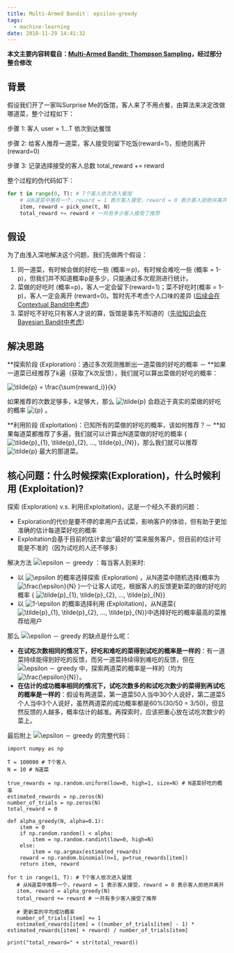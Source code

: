 ```yaml
---
title: Multi-Armed Bandit： epsilon-greedy
tags:
  - machine-learning
date: 2018-11-29 14:41:32
---
```


**本文主要内容转载自：[Multi-Armed Bandit: Thompson Sampling](https://zhuanlan.zhihu.com/p/32410420)，经过部分整合修改**

## **背景**

假设我们开了一家叫Surprise Me的饭馆，客人来了不用点餐，由算法来决定改做哪道菜，整个过程如下：

步骤 1: 客人 user = 1...T 依次到达餐馆

步骤 2: 给客人推荐一道菜，客人接受则留下吃饭(reward=1)，拒绝则离开(reward=0)

<!-- more -->

步骤 3: 记录选择接受的客人总数 total_reward += reward

整个过程的伪代码如下：

```python
for t in range(0, T): # T个客人依次进入餐馆
    # 从N道菜中推荐一个，reward = 1 表示客人接受，reward = 0 表示客人拒绝并离开
    item, reward = pick_one(t, N) 
    total_reward += reward # 一共有多少客人接受了推荐
```

## **假设**

为了由浅入深地解决这个问题，我们先做两个假设：

1. 同一道菜，有时候会做的好吃一些 (概率＝p)，有时候会难吃一些 (概率 = 1-p)，但我们并不知道概率p是多少，只能通过多次观测进行统计。
2. 菜做的好吃时 (概率=p)，客人一定会留下(reward=1)；菜不好吃时(概率 = 1- p)，客人一定会离开 (reward=0)。暂时先不考虑个人口味的差异 ([后续会在Contextual Bandit中考虑](https://zhuanlan.zhihu.com/p/32382432))
3. 菜好吃不好吃只有客人才说的算，饭馆是事先不知道的（[先验知识会在Bayesian Bandit中考虑](https://zhuanlan.zhihu.com/p/32410420)）

## 解决思路

**探索阶段 (Exploration)：通过多次观测推断出一道菜做的好吃的概率 － **如果一道菜已经推荐了k遍（获取了k次反馈），我们就可以算出菜做的好吃的概率：

![\\tilde{p} = \\frac{\\sum{reward_i}}{k}](equation?tex=%5Ctilde%7Bp%7D+%3D+%5Cfrac%7B%5Csum%7Breward_i%7D%7D%7Bk%7D)

如果推荐的次数足够多，k足够大，那么 ![\\tilde{p}](https://www.zhihu.com/equation?tex=%5Ctilde%7Bp%7D) 会趋近于真实的菜做的好吃的概率 ![{p}](equation?tex=%7Bp%7D) 。

**利用阶段 (Exploitation)：已知所有的菜做的好吃的概率，该如何推荐？－ **如果每道菜都推荐了多遍，我们就可以计算出N道菜做的好吃的概率 { ![\\tilde{p}\_{1}, \\tilde{p}\_{2}, ..., \\tilde{p}\_{N}](https://www.zhihu.com/equation?tex=%5Ctilde%7Bp%7D_%7B1%7D%2C+%5Ctilde%7Bp%7D_%7B2%7D%2C+...%2C+%5Ctilde%7Bp%7D_%7BN%7D)}，那么我们就可以推荐 ![\\tilde{p}](equation?tex=%5Ctilde%7Bp%7D) 最大的那道菜。

## 核心问题：什么时候探索(Exploration)，什么时候利用 (Exploitation)?

探索 (Exploration) v.s. 利用(Exploitation)，这是一个经久不衰的问题：

- Exploration的代价是要不停的拿用户去试菜，影响客户的体验，但有助于更加准确的估计每道菜好吃的概率
- Exploitation会基于目前的估计拿出“最好的”菜来服务客户，但目前的估计可能是不准的（因为试吃的人还不够多）

解决方法 ![\\epsilon － greedy](equation?tex=%5Cepsilon+%EF%BC%8D+greedy) ：每当客人到来时:

- 以 ![\\epsilon](https://www.zhihu.com/equation?tex=%5Cepsilon) 的概率选择探索 (Exploration) ，从N道菜中随机选择(概率为![\\frac{\\epsilon}{N}](https://www.zhihu.com/equation?tex=%5Cfrac%7B%5Cepsilon%7D%7BN%7D) )一个让客人试吃，根据客人的反馈更新菜的做的好吃的概率 { ![\\tilde{p}\_{1}, \\tilde{p}\_{2}, ..., \\tilde{p}\_{N}](equation?tex=%5Ctilde%7Bp%7D_%7B1%7D%2C+%5Ctilde%7Bp%7D_%7B2%7D%2C+...%2C+%5Ctilde%7Bp%7D_%7BN%7D)}
- 以 ![1-\\epsilon](https://www.zhihu.com/equation?tex=1-%5Cepsilon) 的概率选择利用 (Exploitation)，从N道菜{ ![\\tilde{p}\_{1}, \\tilde{p}\_{2}, ..., \\tilde{p}\_{N}](equation?tex=%5Ctilde%7Bp%7D_%7B1%7D%2C+%5Ctilde%7Bp%7D_%7B2%7D%2C+...%2C+%5Ctilde%7Bp%7D_%7BN%7D)}中选择好吃的概率最高的菜推荐给用户 

那么 ![\\epsilon － greedy](equation?tex=%5Cepsilon+%EF%BC%8D+greedy) 的缺点是什么呢：

- **在试吃次数相同的情况下，好吃和难吃的菜得到试吃的概率是一样的**：有一道菜持续能得到好吃的反馈，而另一道菜持续得到难吃的反馈，但在 ![\\epsilon － greedy ](https://www.zhihu.com/equation?tex=%5Cepsilon+%EF%BC%8D+greedy+) 中，探索两道菜的概率是一样的（均为![\\frac{\\epsilon}{N}](equation?tex=%5Cfrac%7B%5Cepsilon%7D%7BN%7D)）。
- **在估计的成功概率相同的情况下，试吃次数多的和试吃次数少的菜得到再试吃的概率是一样的**：假设有两道菜，第一道菜50人当中30个人说好，第二道菜5个人当中3个人说好，虽然两道菜的成功概率都是60%(30/50 = 3/50)，但显然反馈的人越多，概率估计的越准。再探索时，应该把重心放在试吃次数少的菜上。

最后附上 ![\\epsilon － greedy](equation?tex=%5Cepsilon+%EF%BC%8D+greedy) 的完整代码：

```python3
import numpy as np

T = 100000 # T个客人
N = 10 # N道菜

true_rewards = np.random.uniform(low=0, high=1, size=N) # N道菜好吃的概率
estimated_rewards = np.zeros(N)
number_of_trials = np.zeros(N)
total_reward = 0 

def alpha_greedy(N, alpha=0.1):
    item = 0
    if np.random.random() < alpha:
        item = np.random.randint(low=0, high=N)
    else:
        item = np.argmax(estimated_rewards)
    reward = np.random.binomial(n=1, p=true_rewards[item])
    return item, reward

for t in range(1, T): # T个客人依次进入餐馆
   # 从N道菜中推荐一个，reward = 1 表示客人接受，reward = 0 表示客人拒绝并离开
   item, reward = alpha_greedy(N)
   total_reward += reward # 一共有多少客人接受了推荐

   # 更新菜的平均成功概率
   number_of_trials[item] += 1
   estimated_rewards[item] = ((number_of_trials[item] - 1) * estimated_rewards[item] + reward) / number_of_trials[item]

print("total_reward=" + str(total_reward))
```
